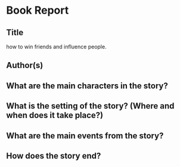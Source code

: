 # Book Report

## Title

how to win friends and influence people.

## Author(s)



## What are the main characters in the story?


## What is the setting of the story? (Where and when does it take place?)


## What are the main events from the story?


## How does the story end?

